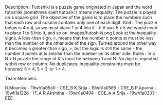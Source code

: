Description :
Futoshiki is a puzzle game originated in Japan and the word futoshiki (sometimes spelt hutosiki ) means inequality. The puzzle is played on a square grid. The objective of the game is to place the numbers such that each row and column contains only one of each digit.
Grid :
The puzzle below is 4 x 4, so we must place 1 to 4 into it - if it was 5 x 5 we would need to place 1 to 5 into it, and so on.
images/futoshiki.png
Look at the inequality signs. A less-than sign, <, means that the number it points at must be less than the number on the other side of the sign. Turned around the other way it becomes a greater-than sign, >, but the logic is still the same - the number it points at is smaller than the number on its other side.
Rules :
In a N x N puzzle the range of #'s must be between 1 and N.
No digit is repeated within row or column. No duplicates.
Inequality constraints must be honored: 5 > 4, 5 > 3, or 1 < 4.

Team Members:

D.Mounika - 19wh1a05a0 - CSE_B
K.Srija - 19wh1a0585 - CSE_B
P.Aparna - 19wh1a1228 - IT_A
R.Akshitha - 19wh1a0404 - ECE_A
A.Srija - 19wh1a0233 - EEE
